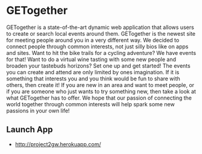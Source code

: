 # GETogether
GETogether is a state-of-the-art dynamic web application that allows users to create or search local events around them. GETogether is the newest site for meeting people around you in a very different way. We decided to connect people through common interests, not just silly bios like on apps and sites. Want to hit the bike trails for a cycling adventure? We have events for that! Want to do a virtual wine tasting with some new people and broaden your tastebuds horizons? Set one up and get started! The events you can create and attend are only limited by ones imagination. If it is something that interests you and you think would be fun to share with others, then create it! If you are new in an area and want to meet people, or if you are someone who just wants to try something new, then take a look at what GETogether has to offer.  We hope that our passion of connecting the world together through common interests will help spark some new passions in your own life!

## Launch App
* http://project2gw.herokuapp.com/
